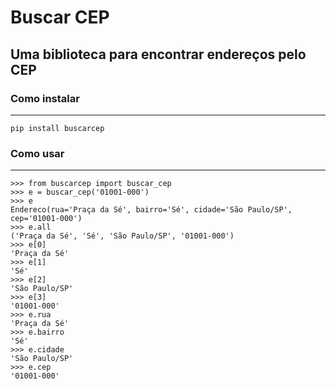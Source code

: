 # Buscar CEP

## Uma biblioteca para encontrar endereços pelo CEP

### Como instalar
---------------------------------------------------
    pip install buscarcep

### Como usar
---------------------------------------------------
    >>> from buscarcep import buscar_cep
    >>> e = buscar_cep('01001-000')
    >>> e
    Endereco(rua='Praça da Sé', bairro='Sé', cidade='São Paulo/SP', cep='01001-000')
    >>> e.all
    ('Praça da Sé', 'Sé', 'São Paulo/SP', '01001-000')
    >>> e[0]
    'Praça da Sé'
    >>> e[1]
    'Sé'
    >>> e[2]
    'São Paulo/SP'
    >>> e[3]
    '01001-000'
    >>> e.rua
    'Praça da Sé'
    >>> e.bairro
    'Sé'
    >>> e.cidade
    'São Paulo/SP'
    >>> e.cep
    '01001-000'
